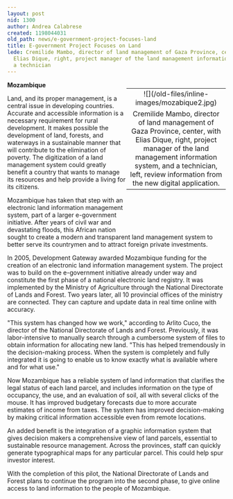 ```yaml
---
layout: post
nid: 1300
author: Andrea Calabrese
created: 1198044031
old_path: news/e-government-project-focuses-land
title: E-government Project Focuses on Land
lede: Cremilide Mambo, director of land management of Gaza Province, center, with
  Elias Dique, right, project manager of the land management information system, and
  a technician
---
```


<table align="right" border="0" style="width:229px;height:312px;"><tbody><tr><td align="center" valign="middle">![](/old-files/inline-images/mozabique2.jpg)</td></tr><tr><td align="center" valign="bottom">Cremilide Mambo, director of land management of Gaza Province, center, with Elias Dique, right, project manager of the land management information system, and a technician, left, review information from the new digital application.</td></tr></tbody></table>

**Mozambique**

Land, and its proper management, is a central issue in developing countries. Accurate and accessible information is a necessary requirement for rural development. It makes possible the development of land, forests, and waterways in a sustainable manner that will contribute to the elimination of poverty. The digitization of a land management system could greatly benefit a country that wants to manage its resources and help provide a living for its citizens.

Mozambique has taken that step with an electronic land information management system, part of a larger e-government initiative. After years of civil war and devastating floods, this African nation sought to create a modern and transparent land management system to better serve its countrymen and to attract foreign private investments.

In 2005, Development Gateway awarded Mozambique funding for the creation of an electronic land information management system. The project was to build on the e-government initiative already under way and constitute the first phase of a national electronic land registry. It was implemented by the Ministry of Agriculture through the National Directorate of Lands and Forest. Two years later, all 10 provincial offices of the ministry are connected. They can capture and update data in real time online with accuracy.

"This system has changed how we work," according to Arlito Cuco, the director of the National Directorate of Lands and Forest. Previously, it was labor-intensive to manually search through a cumbersome system of files to obtain information for allocating new land. "This has helped tremendously in the decision-making process. When the system is completely and fully integrated it is going to enable us to know exactly what is available where and for what use."

Now Mozambique has a reliable system of land information that clarifies the legal status of each land parcel, and includes information on the type of occupancy, the use, and an evaluation of soil, all with several clicks of the mouse. It has improved budgetary forecasts due to more accurate estimates of income from taxes. The system has improved decision-making by making critical information accessible even from remote locations.

An added benefit is the integration of a graphic information system that gives decision makers a comprehensive view of land parcels, essential to sustainable resource management. Across the provinces, staff can quickly generate typographical maps for any particular parcel. This could help spur investor interest.

With the completion of this pilot, the National Directorate of Lands and Forest plans to continue the program into the second phase, to give online access to land information to the people of Mozambique.

